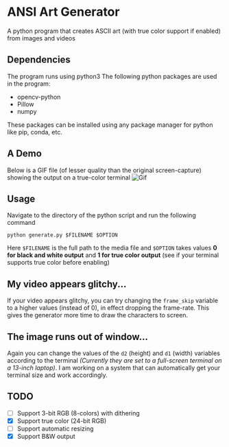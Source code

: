 # ANSI Art Generator
A python program that creates ASCII art (with true color support if enabled) from images and videos

## Dependencies
The program runs using python3
The following python packages are used in the program:
- opencv-python
- Pillow
- numpy

These packages can be installed using any package manager for python like pip, conda, etc.

## A Demo
Below is a GIF file (of lesser quality than the original screen-capture) showing the output on a true-color terminal
![Gif](https://github.com/PK-cod3ch3mist/ANSIArtGenerator/blob/main/demo.gif)

## Usage
Navigate to the directory of the python script and run the following command
```shell
python generate.py $FILENAME $OPTION
```
Here `$FILENAME` is the full path to the media file and `$OPTION` takes values **0 for black and white output** and **1 for true color output** (see if your terminal supports true color before enabling)

## My video appears glitchy...
If your video appears glitchy, you can try changing the `frame_skip` variable to a higher values (instead of 0), in effect dropping the frame-rate. This gives the generator more time to draw the characters to screen.

## The image runs out of window...
Again you can change the values of the `d2` (height) and `d1` (width) variables according to the terminal *(Currently they are set to a full-screen terminal on a 13-inch laptop)*. I am working on a system that can automatically get your terminal size and work accordingly.

## TODO
- [ ] Support 3-bit RGB (8-colors) with dithering
- [x] Support true color (24-bit RGB)
- [ ] Support automatic resizing
- [x] Support B&W output
